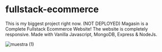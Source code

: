 # fullstack-ecommerce
This is my biggest project right now. (NOT DEPLOYED)
Magasin is a Complete Fullstack Ecommerce Website!
The website is completely responsive.
Made with Vanilla Javascript, MongoDB, Express & NodeJs.

![muestra (1)](https://user-images.githubusercontent.com/89883616/138201720-c34c9186-fc40-4b08-870f-8b28770659ad.jpg)
